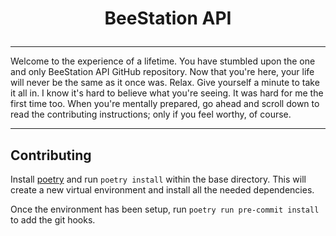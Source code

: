 # <p align=center>BeeStation API</p>

---

Welcome to the experience of a lifetime. You have stumbled upon the one and only BeeStation API GitHub repository. Now that you're here, your life will never be the same as it once was. Relax. Give yourself a minute to take it all in. I know it's hard to believe what you're seeing. It was hard for me the first time too. When you're mentally prepared, go ahead and scroll down to read the contributing instructions; only if you feel worthy, of course.

---

## Contributing

Install [poetry](https://python-poetry.org/) and run `poetry install` within the base directory. This will create a new virtual environment and install all the needed dependencies.

Once the environment has been setup, run `poetry run pre-commit install` to add the git hooks.
